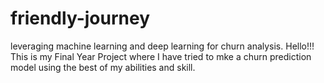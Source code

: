 # friendly-journey
leveraging machine learning and deep learning for churn analysis.
Hello!!! This is my Final Year Project where I have tried to mke a churn prediction model using the best of my abilities and skill.
